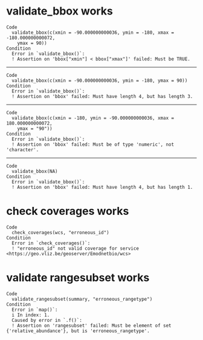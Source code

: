 # validate_bbox works

    Code
      validate_bbox(c(xmin = -90.000000000036, ymin = -180, xmax = -180.000000000072,
        ymax = 90))
    Condition
      Error in `validate_bbox()`:
      ! Assertion on 'bbox["xmin"] < bbox["xmax"]' failed: Must be TRUE.

---

    Code
      validate_bbox(c(xmin = -90.000000000036, ymin = -180, ymax = 90))
    Condition
      Error in `validate_bbox()`:
      ! Assertion on 'bbox' failed: Must have length 4, but has length 3.

---

    Code
      validate_bbox(c(xmin = -180, ymin = -90.000000000036, xmax = 180.000000000072,
        ymax = "90"))
    Condition
      Error in `validate_bbox()`:
      ! Assertion on 'bbox' failed: Must be of type 'numeric', not 'character'.

---

    Code
      validate_bbox(NA)
    Condition
      Error in `validate_bbox()`:
      ! Assertion on 'bbox' failed: Must have length 4, but has length 1.

# check coverages works

    Code
      check_coverages(wcs, "erroneous_id")
    Condition
      Error in `check_coverages()`:
      ! "erroneous_id" not valid coverage for service <https://geo.vliz.be/geoserver/Emodnetbio/wcs>

# validate rangesubset works

    Code
      validate_rangesubset(summary, "erroneous_rangetype")
    Condition
      Error in `map()`:
      i In index: 1.
      Caused by error in `.f()`:
      ! Assertion on 'rangesubset' failed: Must be element of set {'relative_abundance'}, but is 'erroneous_rangetype'.

